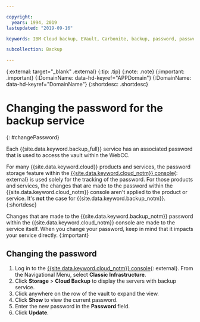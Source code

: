 ```yaml
---

copyright:
  years: 1994, 2019
lastupdated: "2019-09-16"

keywords: IBM Cloud backup, EVault, Carbonite, backup, password, password reset

subcollection: Backup

---
```

{:external: target="_blank" .external}
{:tip: .tip}
{:note: .note}
{:important: .important}
{:DomainName: data-hd-keyref="APPDomain"}
{:DomainName: data-hd-keyref="DomainName"}
{:shortdesc: .shortdesc}

# Changing the password for the backup service
{: #changePassword}

Each {{site.data.keyword.backup_full}} service has an associated password that is used to access the vault within the WebCC.

For many {{site.data.keyword.cloud}} products and services, the password storage feature within the [{{site.data.keyword.cloud_notm}} console](https://{DomainName}/classic){: external} is used solely for the tracking of the password. For those products and services, the changes that are made to the password within the {{site.data.keyword.cloud_notm}} console aren't applied to the product or service. It's **not** the case for {{site.data.keyword.backup_notm}}.
{:shortdesc}

Changes that are made to the {{site.data.keyword.backup_notm}} password within the {{site.data.keyword.cloud_notm}} console are made to the service itself. When you change your password, keep in mind that it impacts your service directly.
{:important}

## Changing the password

1. Log in to the [{{site.data.keyword.cloud_notm}} console](https://{DomainName}){: external}. From the Navigational Menu, select **Classic Infrastructure**.
2. Click **Storage** > **Cloud Backup** to display the servers with backup service.
3. Click anywhere on the row of the vault to expand the view.
4. Click **Show** to view the current password.
5. Enter the new password in the **Password** field.
6. Click **Update**.
